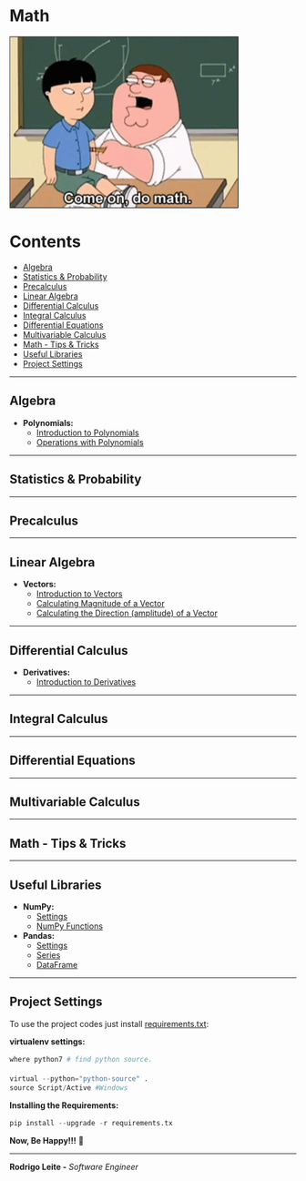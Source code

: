 # Math

![title](res/math-logo2.gif)

# Contents

 - [Algebra](#algebra)
 - [Statistics & Probability](#statistics-probability)
 - [Precalculus](#precalculus)
 - [Linear Algebra](#linear-algebra)
 - [Differential Calculus](#differential-calculus)
 - [Integral Calculus](#integral-calculus)
 - [Differential Equations](#differential-equations)
 - [Multivariable Calculus](#multivariable-calculus)
 - [Math - Tips & Tricks](#tips-and-tricks)
 - [Useful Libraries](#useful-libraries)
 - [Project Settings](#settings)

---

<div id='algebra'></div>

## Algebra

 - **Polynomials:**
   - [Introduction to Polynomials](modules/polynomials/intro-to-polynomials.md)
   - [Operations with Polynomials](modules/polynomials/operations-w-polynomials.md)

---

<div id='statistics-probability'></div>

## Statistics & Probability

---

<div id='precalculus'></div>

## Precalculus

---

<div id='linear-algebra'></div>

## Linear Algebra

 - **Vectors:**
   - [Introduction to Vectors](modules/vectors/intro-to-vectors.md)
   - [Calculating Magnitude of a Vector](modules/vectors/calculating-magnitude.md)
   - [Calculating the Direction (amplitude) of a Vector](modules/vectors/calculating-direction.md)

---

<div id='differential-calculus'></div>

## Differential Calculus

 - **Derivatives:**
   - [Introduction to Derivatives](modules/derivatives/intro-to-derivatives.md)

---

<div id='integral-calculus'></div>

## Integral Calculus

---

<div id='differential-equations'></div>

## Differential Equations

---

<div id='multivariable-calculus'></div>

## Multivariable Calculus

---

<div id='tips-and-tricks'></div>

## Math - Tips & Tricks

---

<div id='useful-libraries'></div>

## Useful Libraries

 - **NumPy:**
   - [Settings](modules/numpy/settings.md)
   - [NumPy Functions](modules/numpy/numpy-functions.md)
 - **Pandas:**  
   - [Settings](modules/pandas/settings.md)
   - [Series](modules/pandas/series.md)
   - [DataFrame](modules/pandas/dataframe.md)

---

<div id='settings'></div>

## Project Settings

To use the project codes just install [requirements.txt](requirements.txt):

**virtualenv settings:**  
```python
where python7 # find python source.

virtual --python="python-source" .
source Script/Active #Windows
```

**Installing the Requirements:**  
```python
pip install --upgrade -r requirements.tx
```

**Now, Be Happy!!!** 😬

---

**Rodrigo Leite -** *Software Engineer*
